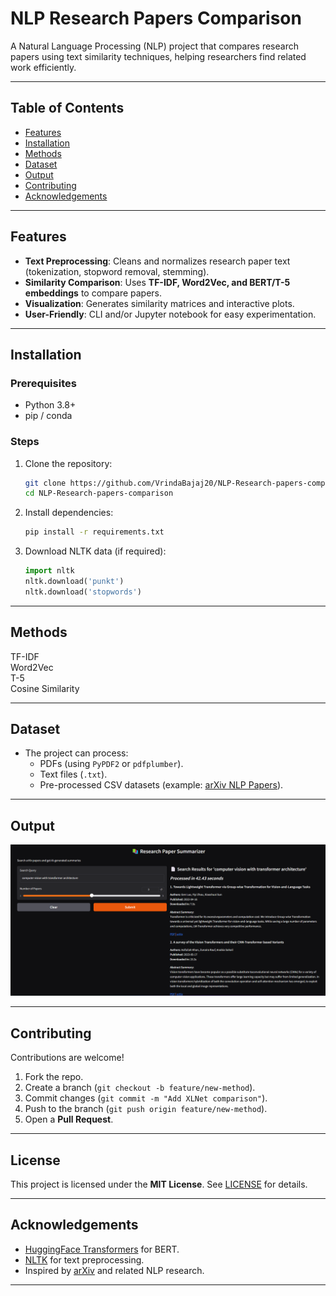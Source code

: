 
# **NLP Research Papers Comparison**  

A Natural Language Processing (NLP) project that compares research papers using text similarity techniques, helping researchers find related work efficiently.  

---

## **Table of Contents**  
- [Features](#-features)  
- [Installation](#-installation)  
- [Methods](#-methods--techniques)  
- [Dataset](#-dataset)
- [Output](#-output)
- [Contributing](#-contributing)  
- [Acknowledgements](#-acknowledgements)  

---

##  Features
- **Text Preprocessing**: Cleans and normalizes research paper text (tokenization, stopword removal, stemming).  
- **Similarity Comparison**: Uses **TF-IDF, Word2Vec, and BERT/T-5 embeddings** to compare papers.  
- **Visualization**: Generates similarity matrices and interactive plots.  
- **User-Friendly**: CLI and/or Jupyter notebook for easy experimentation.  

---

## Installation  

### Prerequisites
- Python 3.8+  
- pip / conda  

### Steps 
1. Clone the repository:  
   ```bash
   git clone https://github.com/VrindaBajaj20/NLP-Research-papers-comparison.git
   cd NLP-Research-papers-comparison
   ```  

2. Install dependencies:  
   ```bash
   pip install -r requirements.txt
   ```  

3. Download NLTK data (if required):  
   ```python
   import nltk
   nltk.download('punkt')
   nltk.download('stopwords')
   ```  



---

## Methods

TF-IDF   
Word2Vec   
T-5   
Cosine Similarity

---

## Dataset 
- The project can process:  
  - PDFs (using `PyPDF2` or `pdfplumber`).  
  - Text files (`.txt`).  
  - Pre-processed CSV datasets (example: [arXiv NLP Papers](https://www.kaggle.com/datasets)).  

---

## Output 
![Alt Text](output.png)

---

## Contributing
Contributions are welcome!  
1. Fork the repo.  
2. Create a branch (`git checkout -b feature/new-method`).  
3. Commit changes (`git commit -m "Add XLNet comparison"`).  
4. Push to the branch (`git push origin feature/new-method`).  
5. Open a **Pull Request**.  

---

## License
This project is licensed under the **MIT License**. See [LICENSE](LICENSE) for details.  

---

## Acknowledgements 
- [HuggingFace Transformers](https://huggingface.co/) for BERT.  
- [NLTK](https://www.nltk.org/) for text preprocessing.  
- Inspired by [arXiv](https://arxiv.org/) and related NLP research.  

---

